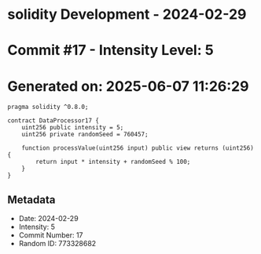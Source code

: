 ﻿# solidity Development - 2024-02-29
# Commit #17 - Intensity Level: 5
# Generated on: 2025-06-07 11:26:29
```solidity
pragma solidity ^0.8.0;

contract DataProcessor17 {
    uint256 public intensity = 5;
    uint256 private randomSeed = 760457;

    function processValue(uint256 input) public view returns (uint256) {
        return input * intensity + randomSeed % 100;
    }
}
```
## Metadata
- Date: 2024-02-29
- Intensity: 5
- Commit Number: 17
- Random ID: 773328682
